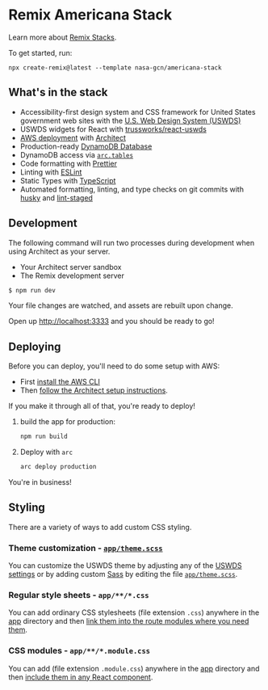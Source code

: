 # Remix Americana Stack

Learn more about [Remix Stacks](https://remix.run/stacks).

To get started, run:

    npx create-remix@latest --template nasa-gcn/americana-stack

## What's in the stack

- Accessibility-first design system and CSS framework for United States government web sites with the [U.S. Web Design System (USWDS)](https://designsystem.digital.gov)
- USWDS widgets for React with [trussworks/react-uswds](https://github.com/trussworks/react-uswds.git)
- [AWS deployment](https://aws.com) with [Architect](https://arc.codes/)
- Production-ready [DynamoDB Database](https://aws.amazon.com/dynamodb/)
- DynamoDB access via [`arc.tables`](https://arc.codes/docs/en/reference/runtime-helpers/node.js#arc.tables)
- Code formatting with [Prettier](https://prettier.io)
- Linting with [ESLint](https://eslint.org)
- Static Types with [TypeScript](https://typescriptlang.org)
- Automated formatting, linting, and type checks on git commits with [husky](https://github.com/typicode/husky) and [lint-staged](https://github.com/okonet/lint-staged)

## Development

The following command will run two processes during development when using Architect as your server.

- Your Architect server sandbox
- The Remix development server

```sh
$ npm run dev
```

Your file changes are watched, and assets are rebuilt upon change.

Open up [http://localhost:3333](http://localhost:3333) and you should be ready to go!

## Deploying

Before you can deploy, you'll need to do some setup with AWS:

- First [install the AWS CLI](https://docs.aws.amazon.com/cli/latest/userguide/install-cliv2.html)
- Then [follow the Architect setup instructions](https://arc.codes/docs/en/guides/get-started/detailed-aws-setup).

If you make it through all of that, you're ready to deploy!

1. build the app for production:

   ```sh
   npm run build
   ```

2. Deploy with `arc`

   ```sh
   arc deploy production
   ```

You're in business!

## Styling

There are a variety of ways to add custom CSS styling.

### Theme customization - [`app/theme.scss`](https://github.com/nasa-gcn/americana-stack/blob/main/app/theme.scss)

You can customize the USWDS theme by adjusting any of the [USWDS settings](https://designsystem.digital.gov/documentation/settings/) or by adding custom [Sass](https://sass-lang.com) by editing the file [`app/theme.scss`](https://github.com/nasa-gcn/americana-stack/blob/main/app/theme.scss).

### Regular style sheets - `app/**/*.css`

You can add ordinary CSS stylesheets (file extension `.css`) anywhere in the [app](https://github.com/nasa-gcn/americana-stack/blob/main/app) directory and then [link them into the route modules where you need them](https://remix.run/docs/en/main/guides/styling#regular-stylesheets).

### CSS modules - `app/**/*.module.css`

You can add (file extension `.module.css`) anywhere in the [app](https://github.com/nasa-gcn/americana-stack/blob/main/app) directory and then [include them in any React component](https://remix.run/docs/en/main/guides/styling#css-modules).
